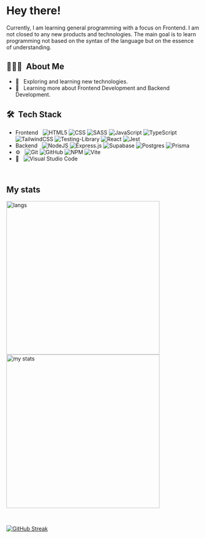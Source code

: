 <h1> Hey there!</h2>

<p>
  Currently, I am learning general programming with a focus on Frontend. I am not closed to any new products and technologies. The main goal is to learn programming not based on the syntax of the language but on the essence of understanding.
</p>

<h2> 👨🏻‍💻 &nbsp;About Me </h3>

- 🤔 &nbsp; Exploring and learning new technologies.
- 🌱 &nbsp; Learning more about Frontend Development and Backend Development.

<h2> 🛠 &nbsp;Tech Stack</h3>

- Frontend &nbsp;
  ![HTML5](https://img.shields.io/badge/-HTML5-333333?style=flat&logo=HTML5)
  ![CSS](https://img.shields.io/badge/-CSS-333333?style=flat&logo=CSS3&logoColor=1572B6)
  ![SASS](https://img.shields.io/badge/SASS-hotpink.svg?style=for-the-badge&logo=SASS&logoColor=white&style=flat)
  ![JavaScript](https://img.shields.io/badge/javascript-%23323330.svg?style=for-the-badge&logo=javascript&logoColor=%23F7DF1E&style=flat)
  ![TypeScript](https://img.shields.io/badge/typescript-%23007ACC.svg?style=for-the-badge&logo=typescript&logoColor=white&style=flat)
  ![TailwindCSS](https://img.shields.io/badge/tailwindcss-%2338B2AC.svg?style=for-the-badge&logo=tailwind-css&logoColor=white&style=flat)
  ![Testing-Library](https://img.shields.io/badge/-TestingLibrary-%23E33332?style=for-the-badge&logo=testing-library&logoColor=white&style=flat)
  ![React](https://img.shields.io/badge/react-%2320232a.svg?style=for-the-badge&logo=react&logoColor=%2361DAFB&style=flat)
  ![Jest](https://img.shields.io/badge/-jest-%23C21325?style=for-the-badge&logo=jest&logoColor=white&style=flat)
- Backend &nbsp;
  ![NodeJS](https://img.shields.io/badge/node.js-6DA55F?style=for-the-badge&logo=node.js&logoColor=white&style=flat)
  ![Express.js](https://img.shields.io/badge/express.js-%23404d59.svg?style=for-the-badge&logo=express&logoColor=%2361DAFB&style=flat)
  ![Supabase](https://img.shields.io/badge/Supabase-3ECF8E?style=for-the-badge&logo=supabase&logoColor=white&style=flat)
  ![Postgres](https://img.shields.io/badge/postgres-%23316192.svg?style=for-the-badge&logo=postgresql&logoColor=white&style=flat)
  ![Prisma](https://img.shields.io/badge/Prisma-3982CE?style=for-the-badge&logo=Prisma&logoColor=white&style=flat)
- ⚙️ &nbsp;
  ![Git](https://img.shields.io/badge/-Git-333333?style=flat&logo=git)
  ![GitHub](https://img.shields.io/badge/-GitHub-333333?style=flat&logo=github)
  ![NPM](https://img.shields.io/badge/NPM-%23CB3837.svg?style=for-the-badge&logo=npm&logoColor=white&style=flat)
  ![Vite](https://img.shields.io/badge/vite-%23646CFF.svg?style=for-the-badge&logo=vite&logoColor=white&style=flat)
- 🔧 &nbsp;
  ![Visual Studio Code](https://img.shields.io/badge/-Visual%20Studio%20Code-333333?style=flat&logo=visual-studio-code&logoColor=007ACC)

  
<br/>

<h2>My stats</h3>

<p>
  <img src="https://github-readme-stats.vercel.app/api/top-langs/?username=naskriK&layout=compact" width="400" alt="langs" />
    <br />
  <img src="https://github-readme-stats.vercel.app/api?username=naskriK&count_private=true&show_icons=true" width="400" alt="my stats" />
</p>

<br/>

  [![GitHub Streak](https://streak-stats.demolab.com?user=naskriK)](https://git.io/streak-stats)



